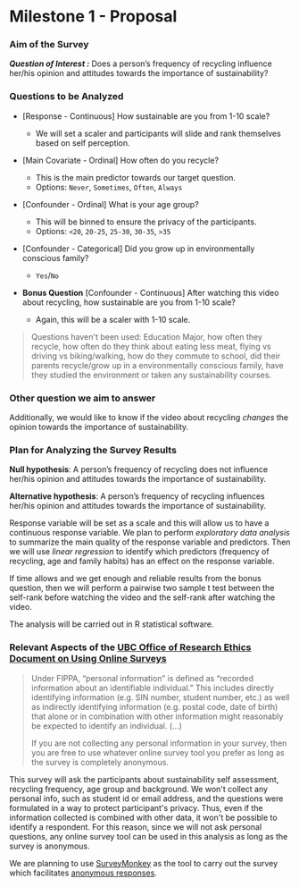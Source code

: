 # Milestone 1 - Proposal

### Aim of the Survey

***Question of Interest :*** Does a person’s frequency of recycling influence her/his opinion and attitudes towards the importance of sustainability?

### Questions to be Analyzed

* [Response - Continuous] How sustainable are you from 1-10 scale?

  - We will set a scaler and participants will slide and rank themselves based on self perception.


* [Main Covariate - Ordinal] How often do you recycle?

  - This is the main predictor towards our target question.
  - Options: `Never`, `Sometimes`, `Often`, `Always`


* [Confounder - Ordinal] What is your age group?

  - This will be binned to ensure the privacy of the participants.
  - Options: `<20`, `20-25`, `25-30`, `30-35`, `>35`


* [Confounder - Categorical] Did you grow up in environmentally conscious family?

  - `Yes`/`No`


* **Bonus Question** [Confounder - Continuous] After watching this video about recycling, how sustainable are you from 1-10 scale?

  - Again, this will be a scaler with 1-10 scale.

 > Questions haven't been used: Education Major, how often they recycle, how often do they think about eating less meat, flying vs driving vs biking/walking, how do they commute to school, did their parents recycle/grow up in a environmentally conscious family, have they studied the environment or taken any sustainability courses.

 ### Other question we aim to answer

 Additionally, we would like to know if the video about recycling *changes* the opinion towards the importance of sustainability.

 ### Plan for Analyzing the Survey Results

 **Null hypothesis**: A person’s frequency of recycling does not influence her/his opinion and attitudes towards the importance of sustainability.

 **Alternative hypothesis**: A person’s frequency of recycling influences her/his opinion and attitudes towards the importance of sustainability.

 Response variable will be set as a scale and this will allow us to have a continuous response variable. We plan to perform *exploratory data analysis* to summarize the main quality of the response variable and predictors. Then we will use *linear regression* to identify which  predictors (frequency of recycling, age and family habits) has an effect on the response variable.

 If time allows and we get enough and reliable results from the bonus question, then we will perform a pairwise two sample t test between the self-rank before watching the video and the self-rank after watching the video.

 The analysis will be carried out in R statistical software.

### Relevant Aspects of the [UBC Office of Research Ethics Document on Using Online Surveys](https://ethics.research.ubc.ca/sites/ore.ubc.ca/files/documents/Online_Survey-GN.pdf)

> Under FIPPA, “personal information” is defined as “recorded information about an identifiable individual.” This includes directly identifying information (e.g. SIN number, student number, etc.) as well as indirectly identifying information (e.g. postal code, date of birth) that alone or in combination with other information might reasonably be expected to identify an individual. (...)
>
> If you are not collecting any personal information in your survey, then you are free to use whatever online survey tool you prefer as long as the survey is completely anonymous.

This survey will ask the participants about sustainability self assessment, recycling frequency, age group and background. We won't collect any personal info, such as student id or email address, and the questions were formulated in a way to protect participant's privacy. Thus, even if the information collected is combined with other data, it won't be possible to identify a respondent. For this reason, since we will not ask personal questions, any online survey tool can be used in this analysis as long as the survey is anonymous.

We are planning to use [SurveyMonkey](www.surveymonkey.com) as the tool to carry out the survey which facilitates [anonymous responses](https://help.surveymonkey.com/articles/en_US/kb/How-do-I-make-surveys-anonymous).
